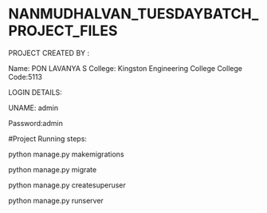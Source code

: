 # NANMUDHALVAN_TUESDAYBATCH_PROJECT_FILES

PROJECT CREATED BY : 

Name: PON LAVANYA S
College: Kingston Engineering College
College Code:5113 



LOGIN DETAILS:


UNAME: admin


Password:admin




#Project Running steps:

python manage.py makemigrations

python manage.py migrate

python manage.py createsuperuser

python manage.py runserver
